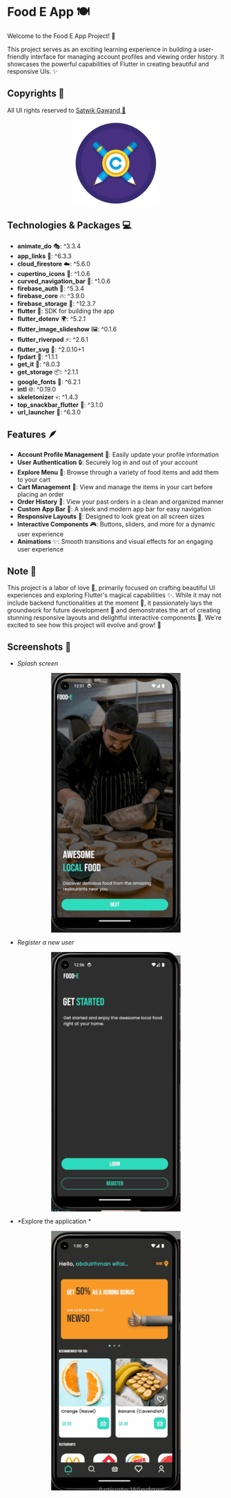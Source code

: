 # Food E App 🍽️
Welcome to the Food E App Project! 🎉 

This project serves as an exciting learning experience in building a user-friendly interface for managing account profiles and viewing order history. It showcases the powerful capabilities of Flutter in creating beautiful and responsive UIs. ✨

## Copyrights 📝
All UI rights reserved to [Satwik Gawand 🦄](https://bento.me/satwikgawand)
<div align='center'>
   <a href="https://bento.me/satwikgawand"><img src="screen_shots/copyright.png" align="center" height="200" width="200" ></a>
</div>

## Technologies & Packages 💻
- **animate_do** 🎭: ^3.3.4
- **app_links** 🔗: ^6.3.3
- **cloud_firestore** ☁️: ^5.6.0
- **cupertino_icons** 🎨: ^1.0.6
- **curved_navigation_bar** 🧭: ^1.0.6
- **firebase_auth** 🔐: ^5.3.4
- **firebase_core** 🔥: ^3.9.0
- **firebase_storage** 💾: ^12.3.7
- **flutter** 💙: SDK for building the app
- **flutter_dotenv** 🌍: ^5.2.1
- **flutter_image_slideshow** 🖼️: ^0.1.6
- **flutter_riverpod** ⚡: ^2.6.1
- **flutter_svg** 🎯: ^2.0.10+1
- **fpdart** 🎯: ^1.1.1
- **get_it** 🎯: ^8.0.3
- **get_storage** 📦: ^2.1.1
- **google_fonts** 📝: ^6.2.1
- **intl** 🌐: ^0.19.0
- **skeletonizer** 💀: ^1.4.3
- **top_snackbar_flutter** 🍞: ^3.1.0
- **url_launcher** 🚀: ^6.3.0

## Features 🪶
- **Account Profile Management** 👤: Easily update your profile information
- **User Authentication** 🔒: Securely log in and out of your account
- **Explore Menu** 🍕: Browse through a variety of food items and add them to your cart
- **Cart Management** 🛒: View and manage the items in your cart before placing an order
- **Order History** 📜: View your past orders in a clean and organized manner
- **Custom App Bar** 🎨: A sleek and modern app bar for easy navigation
- **Responsive Layouts** 📱: Designed to look great on all screen sizes
- **Interactive Components** 🎮: Buttons, sliders, and more for a dynamic user experience
- **Animations** ✨: Smooth transitions and visual effects for an engaging user experience



## Note 📝
This project is a labor of love 💝, primarily focused on crafting beautiful UI experiences and exploring Flutter's magical capabilities ✨. While it may not include backend functionalities at the moment 🚧, it passionately lays the groundwork for future development 🌱 and demonstrates the art of creating stunning responsive layouts and delightful interactive components 🎨. We're excited to see how this project will evolve and grow! 🚀

## Screenshots 📸
- *Splash screen*

<div align='center'>
   <a href="url"><img src="screen_shots/splash.gif" align="center" height="600" width="300" ></a>
</div>

- *Register a new user*

<div align='center'>
   <a href="url"><img src="screen_shots/new_user.gif" align="center" height="600" width="300" ></a>
</div>


- *Explore the application *

<div align='center'>
   <a href="url"><img src="screen_shots/app_screens.gif" align="center" height="600" width="300" ></a>
</div>

